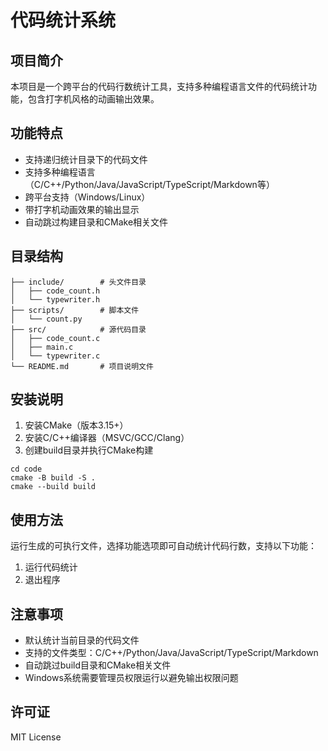 # 代码统计系统

## 项目简介
本项目是一个跨平台的代码行数统计工具，支持多种编程语言文件的代码统计功能，包含打字机风格的动画输出效果。

## 功能特点
- 支持递归统计目录下的代码文件
- 支持多种编程语言（C/C++/Python/Java/JavaScript/TypeScript/Markdown等）
- 跨平台支持（Windows/Linux）
- 带打字机动画效果的输出显示
- 自动跳过构建目录和CMake相关文件

## 目录结构
```
├── include/        # 头文件目录
│   ├── code_count.h
│   └── typewriter.h
├── scripts/        # 脚本文件
│   └── count.py
├── src/            # 源代码目录
│   ├── code_count.c
│   ├── main.c
│   └── typewriter.c
└── README.md       # 项目说明文件
```

## 安装说明
1. 安装CMake（版本3.15+）
2. 安装C/C++编译器（MSVC/GCC/Clang）
3. 创建build目录并执行CMake构建
```
cd code
cmake -B build -S .
cmake --build build
```

## 使用方法
运行生成的可执行文件，选择功能选项即可自动统计代码行数，支持以下功能：
1. 运行代码统计
2. 退出程序

## 注意事项
- 默认统计当前目录的代码文件
- 支持的文件类型：C/C++/Python/Java/JavaScript/TypeScript/Markdown
- 自动跳过build目录和CMake相关文件
- Windows系统需要管理员权限运行以避免输出权限问题

## 许可证
MIT License